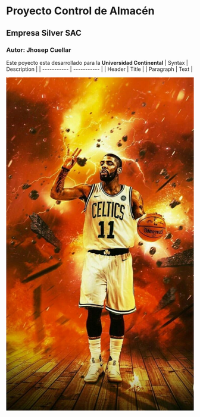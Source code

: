 # Proyecto Control de Almacén
## Empresa Silver SAC
### Autor: Jhosep Cuellar
Este poyecto esta desarrollado para la **Universidad Continental**
| Syntax | Description |
| ----------- | ----------- |
| Header | Title |
| Paragraph | Text |

![logo prueba](https://github.com/Jhosep-Cuellar/Prueba/blob/main/sss.jpg)
